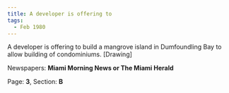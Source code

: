 ```yaml
---  
title: A developer is offering to  
tags:  
  - Feb 1980  
---  
```

  
A developer is offering to build a mangrove island in Dumfoundling Bay to allow building of condominiums. [Drawing]  
  
Newspapers: **Miami Morning News or The Miami Herald**  
  
Page: **3**, Section: **B** 
